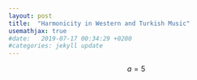 ```yaml
---
layout: post
title:  "Harmonicity in Western and Turkish Music"
usemathjax: true
#date:   2019-07-17 00:34:29 +0200
#categories: jekyll update
---
```



$$a = 5$$
